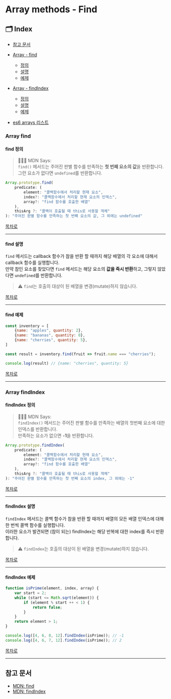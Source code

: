 # Array methods - Find

## 🗂 Index

- [참고 문서](#참고-문서)
- [Array - find](#array-find)

  - [정의](#find-정의)
  - [설명](#find-설명)
  - [예제](#find-예제)

- [Array - findIndex](#array-findindex)

  - [정의](#findindex-정의)
  - [설명](#findindex-설명)
  - [예제](#findindex-예제)

- [es6 arrays 리스트](https://github.com/Minsoo-web/es_features/tree/master/es6#arrays)

### Array find

#### find 정의

> 👨🏼‍⚖️ MDN Says:  
> `find()` 메서드는 주어진 판별 함수를 만족하는 **첫 번째 요소의 값**을 반환합니다.  
> 그런 요소가 없다면 `undefined`를 반환합니다.

```JavaScript
Array.prototype.find(
    predicate: (
        element: "콜백함수에서 처리할 현재 요소",
        index?: "콜백함수에서 처리할 현재 요소의 인덱스",
        array?: "find 함수를 호출한 배열"
    ),
    thisArg ?: "콜백이 호출될 때 this로 사용할 객체"
): "주어진 판별 함수를 만족하는 첫 번째 요소의 값, 그 외에는 undefined"
```

[목차로](#-index)

---

#### find 설명

`find` 메서드는 callback 함수가 참을 반환 할 때까지 해당 배열의 각 요소에 대해서 callback 함수를 실행합니다.  
만약 참인 요소를 찾았다면 `find` 메서드는 해당 요소의 **값을 즉시 반환**하고, 그렇지 않았다면 `undefined`를 반환합니다.

> ⚠️ `find`는 호출의 대상이 된 배열을 변경(mutate)하지 않습니다.

[목차로](#-index)

---

#### find 예제

```JavaScript
const inventory = [
    {name: "apples", quantity: 2},
    {name: "bananas", quantity: 0},
    {name: "cherries", quantity: 5},
]

const result = inventory.find(fruit => fruit.name === "cherries");

console.log(result) // {name: "cherries", quantity: 5}
```

[목차로](#-index)

---

### Array findIndex

#### findIndex 정의

> 👨🏼‍⚖️ MDN Says:  
> `findIndex()` 메서드는 주어진 판별 함수를 만족하는 배열의 첫번째 요소에 대한 인덱스를 반환합니다.  
> 만족하는 요소가 없으면 **-1**을 반환합니다.

```JavaScript
Array.prototype.findIndex(
    predicate: (
        element: "콜백함수에서 처리할 현재 요소",
        index?: "콜백함수에서 처리할 현재 요소의 인덱스",
        array?: "find 함수를 호출한 배열"
    ),
    thisArg ?: "콜백이 호출될 때 this로 사용할 객체"
): "주어진 판별 함수를 만족하는 첫 번째 요소의 index, 그 외에는 -1"
```

[목차로](#-index)

---

#### findIndex 설명

`findIndex` 메서드는 콜백 함수가 참을 반환 할 때까지 배열의 모든 배열 인덱스에 대해 한 번씩 콜백 함수를 실행합니다.  
이러한 요소가 발견되면 (참이 되는) findIndex는 해당 반복에 대한 index를 즉시 반환합니다.

> ⚠️ `findIndex`는 호출의 대상이 된 배열을 변경(mutate)하지 않습니다.

[목차로](#-index)

---

#### findIndex 예제

```JavaScript
function isPrime(element, index, array) {
    var start = 2;
    while (start <= Math.sqrt(element)) {
        if (element % start ++ < 1) {
            return false;
        }
    }
    return element > 1;
}

console.log([4, 6, 8, 12].findIndex(isPrime)); // -1
console.log([4, 6, 7, 12].findIndex(isPrime)); // 2
```

[목차로](#-index)

---

## 참고 문서

- [MDN: find](https://developer.mozilla.org/ko/docs/Web/JavaScript/Reference/Global_Objects/Array/find)
- [MDN: findIndex](https://developer.mozilla.org/ko/docs/Web/JavaScript/Reference/Global_Objects/Array/findIndex)
